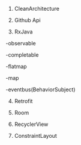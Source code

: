 1. CleanArchitecture

2. Github Api

3. RxJava

-observable 

-completable

-flatmap

-map

-eventbus(BehaviorSubject)

4. Retrofit

5. Room

7. RecyclerView

8. ConstraintLayout

